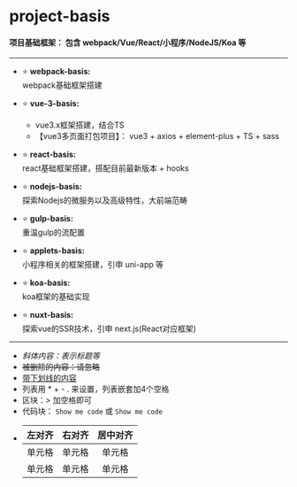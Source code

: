 # project-basis
#### 项目基础框架： 包含 webpack/Vue/React/小程序/NodeJS/Koa 等  

--------------------------------------
+ ⭐ **webpack-basis:**  
    webpack基础框架搭建  

+ ⭐ **vue-3-basis:**  
    + vue3.x框架搭建，结合TS  
    + 【vue3多页面打包项目】： vue3 + axios + element-plus + TS + sass

+ ⭐ **react-basis:**  
    react基础框架搭建，搭配目前最新版本 + hooks  

+ ⭐ **nodejs-basis:**  
    探索Nodejs的微服务以及高级特性，大前端范畴  

+ ⭐ **gulp-basis:**  
    重温gulp的流配置  

+ ⭐ **applets-basis:**  
    小程序相关的框架搭建，引申 uni-app 等  

+ ⭐ **koa-basis:**  
    koa框架的基础实现  
    
+ ⭐ **nuxt-basis:**   
    探索vue的SSR技术，引申 next.js(React对应框架)

--------------------------------------
* *斜体内容：表示标题等*  
* ~~被删除的内容：请忽略~~  
* <u>带下划线的内容</u>
* 列表用 * + - . 来设置，列表嵌套加4个空格
* 区块：> 加空格即可
* 代码块： `Show me code` 或 ``` Show me code ```
*   | 左对齐 | 右对齐 | 居中对齐 |
    | :-----| ----: | :----: |
    | 单元格 | 单元格 | 单元格 |
    | 单元格 | 单元格 | 单元格 |
